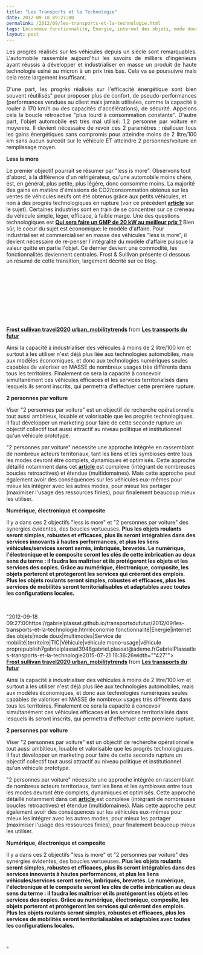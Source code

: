 ```yaml
---
title: "Les Transports et la Technologie"
date: 2012-09-18 09:27:00
permalink: /2012/09/les-transports-et-la-technologie.html
tags: [économie fonctionnalité, Energie, internet des objets, mode doux, multimodes, Service de mobilité, territoire, TIC, Véhicule, véhicule mono-usage, véhicule propre]
layout: post
---
```


<p style="text-align: justify;">Les progrès réalisés sur les véhicules depuis un siècle sont remarquables. L'automobile rassemble aujourd'hui les savoirs de milliers d'ingénieurs ayant réussis à développer et industrialiser en masse un produit de haute technologie usiné au micron à un prix très bas. Cela va se poursuivre mais cela reste largement insuffisant. </p> <p style="text-align: justify;">D'une part, les progrès réalisés sur l'efficacité énergétique sont bien souvent réutilisés" pour proposer plus de confort, de pseudo-performances (performances vendues au client mais jamais utilisées, comme la capacité à rouler à 170 km/h ou des capacités d'accélérations), de sécurité. Appelons cela la boucle rétroactive "plus lourd à consommation constante". D'autre part, l'objet automobile est très mal utilisé: 1,2 personne par voiture en moyenne. Il devient nécessaire de revoir ces 2 paramètres : réallouer tous les gains énergétiques sans compromis pour atteindre moins de 2 litre/100 km sans aucun surcoût sur le véhicule ET atteindre 2 personnes/voiture en remplissage moyen. </p>  <!--more-->   <p style=""text-align: justify><strong>Less is more</strong></p> <p style=""text-align: justify>Le premier objectif pourrait se résumer par "less is more". Observons tout d'abord, à la différence d'un réfrigérateur, qu'une automobile moins chère, est, en général, plus petite, plus légère, donc consomme moins. La majorité des gains en matière d'émissions de CO2/consommation obtenus sur les ventes de véhicules neufs ont été obtenus grâce aux petits véhicules, et non à des progrès technologiques en rupture (voir ce précédent <a href="https://gabrielplassat.github.io/transportsdufutur/2010/03/less-is-more-2.html"" target=""_blank""><strong>article</strong></a> sur le sujet). Certaines industries sont en train de se concentrer sur ce créneau du véhicule simple, léger, efficace, à faible marge. Une des questions technologiques est <strong><a href="https://gabrielplassat.github.io/transportsdufutur/2010/01/qui-sera-capable-de-faire-un-gmp-de-20-kw-au-meilleur-prix-.html"" target=""_blank"">Qui sera faire un GMP de 20 kW au meilleur prix ?</a> </strong>Bien sûr, le coeur du sujet est économique: le modèle d'affaire. Pour industrialiser et commercialiser en masse des véhicules "less is more", il devient nécessaire de re-penser l'intégralité du modèle d'affaire puisque la valeur quitte en partie l'objet. Ce dernier devient une commodité, les fonctionnalités deviennent centrales. Frost & Sullivan présente ci dessous un résumé de cette transition, largement décrité sur ce blog.</p> <iframe frameborder=""0"" height=""356"" marginheight=""0"" marginwidth=""0"" scrolling=""no"" src=""http://fr.slideshare.net/slideshow/embed_code/10498762"" style=""border: 1px solid #CCC border-width: 1px 1px 0 margin-bottom: 5px width=""427""> </iframe> <div style=""margin-bottom: 5px> <strong> <a href=""http://fr.slideshare.net/transportsdufutur/frost-sullivan-travel2020-urbanmobilitytrends"" target=""_blank"" title=""Frost sullivan travel2020 urban_mobilitytrends"">Frost sullivan travel2020 urban_mobilitytrends</a> </strong> from <strong><a href=""http://fr.slideshare.net/transportsdufutur"" target=""_blank"">Les transports du futur</a></strong> </div> <p style=""text-align: justify>Ainsi la capacité à industrialiser des véhicules à moins de 2 litre/100 km et surtout à les utiliser n'est déjà plus liée aux technologies automobiles, mais aux modèles économiques, et donc aux technologies numériques seules capables de valoriser en MASSE de nombreux usages très différents dans tous les territoires. Finalement ce sera la capacité à concevoir simultanément ces véhicules efficaces et les services territorialisés dans lesquels ils seront inscrits, qui permettra d'effectuer cette première rupture.</p> <p style=""text-align: justify><strong>2 personnes par voiture</strong></p> <p style=""text-align: justify>Viser "2 personnes par voiture" est un objectif de recherche opérationnelle tout aussi ambitieux, louable et valorisable que les progrès technologiques. Il faut développer un marketing pour faire de cette seconde rupture un objectif collectif tout aussi attractif au niveau politique et institutionnel qu'un véhicule prototype. </p> <p style=""text-align: justify>"2 personnes par voiture" nécessite une approche intégrée en rassemblant de nombreux acteurs territoriaux, tant les liens et les symbioses entre tous les modes devront être complets, dynamiques et optimisés. Cette approche détaillé notamment dans cet <a href="https://gabrielplassat.github.io/transportsdufutur/2012/09/developpez-et-implementer-la-mobilite-multimodale-dans-votre-territoire.html"" target=""_blank""><strong>article</strong> </a>est complexe (intégrant de nombreuses boucles retroactives) et étendue (multidomaines). Mais cette approche peut également avoir des conséquences sur les véhicules eux-mêmes pour mieux les intégrer avec les autres modes, pour mieux les partager (maximiser l'usage des ressources finies), pour finalement beaucoup mieux les utiliser.</p> <p style=""text-align: justify><strong>Numérique, électronique et composite</strong></p> <p style=""text-align: justify>Il y a dans ces 2 objectifs "less is more" et "2 personnes par voiture" des synergies évidentes, des boucles vertueuses. <strong>Plus les objets roulants seront simples, robustes et efficaces, plus ils seront intégrables dans des services innovants à hautes performances, et plus les liens véhicules/services seront serrés, imbriqués, brevetés. Le numérique, l'électronique et le composite seront les clés de cette imbrication au deux sens du terme : il faudra les maîtriser et ils protégeront les objets et les services des copies. Grâce au numérique, électronique, composite, les objets porteront et protégeront les services qui créeront des emplois. Plus les objets roulants seront simples, robustes et efficaces, plus les services de mobilités seront territorialisables et adaptables avec toutes les configurations locales.</strong> </p> <p style=""text-align: justify> </p>"2012-09-18 09:27:00https://gabrielplassat.github.io/transportsdufutur/2012/09/les-transports-et-la-technologie.htmléconomie fonctionnalité|Energie|internet des objets|mode doux|multimodes|Service de mobilité|territoire|TIC|Véhicule|véhicule mono-usage|véhicule proprepublish7gabrielplassat3948gabriel.plassat@ademe.frGabrielPlassatles-transports-et-la-technologie2015-07-21 16:36:26width=""427""> </iframe> <div style=""margin-bottom: 5px> <strong> <a href=""http://fr.slideshare.net/transportsdufutur/frost-sullivan-travel2020-urbanmobilitytrends"" target=""_blank"" title=""Frost sullivan travel2020 urban_mobilitytrends"">Frost sullivan travel2020 urban_mobilitytrends</a> </strong> from <strong><a href=""http://fr.slideshare.net/transportsdufutur"" target=""_blank"">Les transports du futur</a></strong> </div> <p style=""text-align: justify>Ainsi la capacité à industrialiser des véhicules à moins de 2 litre/100 km et surtout à les utiliser n'est déjà plus liée aux technologies automobiles, mais aux modèles économiques, et donc aux technologies numériques seules capables de valoriser en MASSE de nombreux usages très différents dans tous les territoires. Finalement ce sera la capacité à concevoir simultanément ces véhicules efficaces et les services territorialisés dans lesquels ils seront inscrits, qui permettra d'effectuer cette première rupture.</p> <p style=""text-align: justify><strong>2 personnes par voiture</strong></p> <p style=""text-align: justify>Viser "2 personnes par voiture" est un objectif de recherche opérationnelle tout aussi ambitieux, louable et valorisable que les progrès technologiques. Il faut développer un marketing pour faire de cette seconde rupture un objectif collectif tout aussi attractif au niveau politique et institutionnel qu'un véhicule prototype. </p> <p style=""text-align: justify>"2 personnes par voiture" nécessite une approche intégrée en rassemblant de nombreux acteurs territoriaux, tant les liens et les symbioses entre tous les modes devront être complets, dynamiques et optimisés. Cette approche détaillé notamment dans cet <a href="https://gabrielplassat.github.io/transportsdufutur/2012/09/developpez-et-implementer-la-mobilite-multimodale-dans-votre-territoire.html"" target=""_blank""><strong>article</strong> </a>est complexe (intégrant de nombreuses boucles retroactives) et étendue (multidomaines). Mais cette approche peut également avoir des conséquences sur les véhicules eux-mêmes pour mieux les intégrer avec les autres modes, pour mieux les partager (maximiser l'usage des ressources finies), pour finalement beaucoup mieux les utiliser.</p> <p style=""text-align: justify><strong>Numérique, électronique et composite</strong></p> <p style=""text-align: justify>Il y a dans ces 2 objectifs "less is more" et "2 personnes par voiture" des synergies évidentes, des boucles vertueuses. <strong>Plus les objets roulants seront simples, robustes et efficaces, plus ils seront intégrables dans des services innovants à hautes performances, et plus les liens véhicules/services seront serrés, imbriqués, brevetés. Le numérique, l'électronique et le composite seront les clés de cette imbrication au deux sens du terme : il faudra les maîtriser et ils protégeront les objets et les services des copies. Grâce au numérique, électronique, composite, les objets porteront et protégeront les services qui créeront des emplois. Plus les objets roulants seront simples, robustes et efficaces, plus les services de mobilités seront territorialisables et adaptables avec toutes les configurations locales.</strong> </p> <p style=""text-align: justify> </p>"
